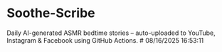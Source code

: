 # Soothe-Scribe
Daily AI-generated ASMR bedtime stories – auto-uploaded to YouTube, Instagram &amp; Facebook using GitHub Actions.
   
 #   0 8 / 1 6 / 2 0 2 5   1 6 : 5 3 : 1 1  
 